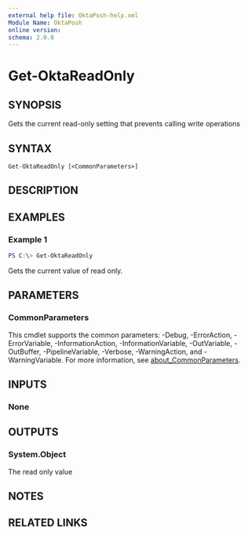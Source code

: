 ```yaml
---
external help file: OktaPosh-help.xml
Module Name: OktaPosh
online version:
schema: 2.0.0
---
```


# Get-OktaReadOnly

## SYNOPSIS
Gets the current read-only setting that prevents calling write operations

## SYNTAX

```
Get-OktaReadOnly [<CommonParameters>]
```

## DESCRIPTION

## EXAMPLES

### Example 1
```powershell
PS C:\> Get-OktaReadOnly
```

Gets the current value of read only.

## PARAMETERS

### CommonParameters
This cmdlet supports the common parameters: -Debug, -ErrorAction, -ErrorVariable, -InformationAction, -InformationVariable, -OutVariable, -OutBuffer, -PipelineVariable, -Verbose, -WarningAction, and -WarningVariable. For more information, see [about_CommonParameters](http://go.microsoft.com/fwlink/?LinkID=113216).

## INPUTS

### None

## OUTPUTS

### System.Object
The read only value

## NOTES

## RELATED LINKS
